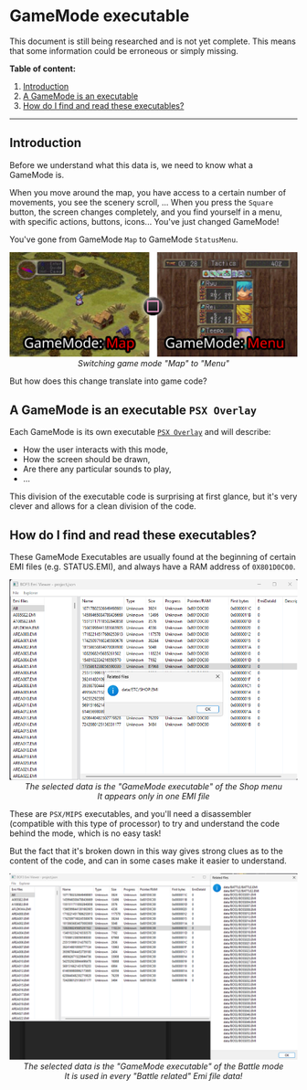 # GameMode executable

<div class="warning">
This document is still being researched and is not yet complete. 
This means that some information could be erroneous or simply missing.
</div>

**Table of content:**
1. [Introduction](#introduction)
2. [A GameMode is an executable](#a-gamemode-is-an-executable)
3. [How do I find and read these executables?](#how-do-i-find-and-read-these-executables)

-----------------------------------------------------------

## Introduction

Before we understand what this data is, we need to know what a GameMode is.

When you move around the map, you have access to a certain number of movements, you see the scenery scroll, ... 
When you press the `Square` button, the screen changes completely, and you find yourself in a menu, 
with specific actions, buttons, icons... You've just changed GameMode!

You've gone from GameMode `Map` to GameMode `StatusMenu`.

<div style="text-align:center">
<img src="../DocAssets/GameModeExample.png" alt="GameModeExample"/><br/>
<span style="font-style: italic">Switching game mode "Map" to "Menu"</span>
</div>

But how does this change translate into game code?

## A GameMode is an executable `PSX Overlay`
Each GameMode is its own executable [`PSX Overlay`](https://github.com/JaberwockySeamonstah/PSXOverlayExample/blob/main/README.md) and will describe:
- How the user interacts with this mode,
- How the screen should be drawn,
- Are there any particular sounds to play,
- ...

This division of the executable code is surprising at first glance, but it's very clever and allows for a clean division of the code.

## How do I find and read these executables?
These GameMode Executables are usually found at the beginning of certain EMI files (e.g. STATUS.EMI), and always have a RAM address of `0X801D0C00`.

<div style="text-align:center">
<img src="../DocAssets/GameMode_SHOP.png" alt="GameModeShop"/>
<span style="font-style: italic">The selected data is the "GameMode executable" of the Shop menu</span><br/>
<span style="font-style: italic">It appears only in one EMI file</span>
</div>

These are `PSX/MIPS` executables, and you'll need a disassembler (compatible with this type of processor) to try and understand the code behind the mode, which is no easy task!

But the fact that it's broken down in this way gives strong clues as to the content of the code, and can in some cases make it easier to understand.

<div style="text-align:center">
<img src="../DocAssets/GameMode_BATTLE.png" alt="GameModeBattle"/>
<span style="font-style: italic">The selected data is the "GameMode executable" of the Battle mode</span><br/>
<span style="font-style: italic">It is used in every "Battle related" Emi file data!</span>
</div>